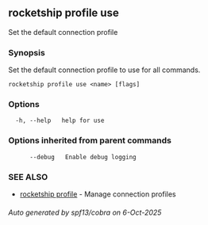 ## rocketship profile use

Set the default connection profile

### Synopsis

Set the default connection profile to use for all commands.

```
rocketship profile use <name> [flags]
```

### Options

```
  -h, --help   help for use
```

### Options inherited from parent commands

```
      --debug   Enable debug logging
```

### SEE ALSO

* [rocketship profile](rocketship_profile.md)	 - Manage connection profiles

###### Auto generated by spf13/cobra on 6-Oct-2025
